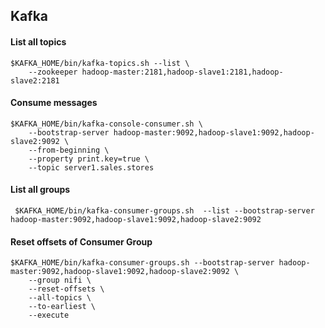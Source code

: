 ## Kafka 
#### List all topics
```shell script
$KAFKA_HOME/bin/kafka-topics.sh --list \
    --zookeeper hadoop-master:2181,hadoop-slave1:2181,hadoop-slave2:2181
```
#### Consume messages
```shell script
$KAFKA_HOME/bin/kafka-console-consumer.sh \
    --bootstrap-server hadoop-master:9092,hadoop-slave1:9092,hadoop-slave2:9092 \
    --from-beginning \
    --property print.key=true \
    --topic server1.sales.stores
```
#### List all groups
```shell script
 $KAFKA_HOME/bin/kafka-consumer-groups.sh  --list --bootstrap-server hadoop-master:9092,hadoop-slave1:9092,hadoop-slave2:9092
```
#### Reset offsets of Consumer Group
```shell script
$KAFKA_HOME/bin/kafka-consumer-groups.sh --bootstrap-server hadoop-master:9092,hadoop-slave1:9092,hadoop-slave2:9092 \
	--group nifi \
    --reset-offsets \
    --all-topics \
    --to-earliest \
    --execute
```